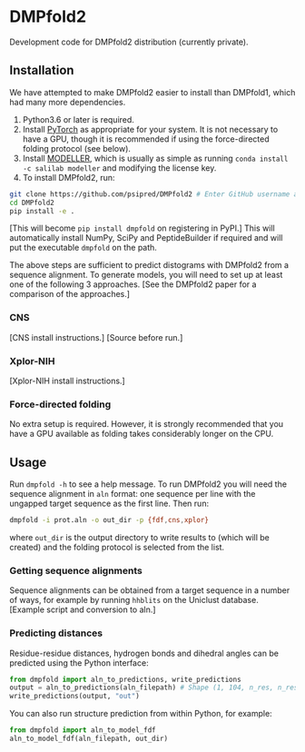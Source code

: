 # DMPfold2

Development code for DMPfold2 distribution (currently private).

## Installation

We have attempted to make DMPfold2 easier to install than DMPfold1, which had many more dependencies.

1. Python3.6 or later is required.
2. Install [PyTorch](https://pytorch.org) as appropriate for your system. It is not necessary to have a GPU, though it is recommended if using the force-directed folding protocol (see below).
3. Install [MODELLER](https://salilab.org/modeller), which is usually as simple as running `conda install -c salilab modeller` and modifying the license key.
4. To install DMPfold2, run:
```bash
git clone https://github.com/psipred/DMPfold2 # Enter GitHub username and password
cd DMPfold2
pip install -e .
```
[This will become `pip install dmpfold` on registering in PyPI.]
This will automatically install NumPy, SciPy and PeptideBuilder if required and will put the executable `dmpfold` on the path.

The above steps are sufficient to predict distograms with DMPfold2 from a sequence alignment.
To generate models, you will need to set up at least one of the following 3 approaches.
[See the DMPfold2 paper for a comparison of the approaches.]

### CNS

[CNS install instructions.]
[Source before run.]

### Xplor-NIH

[Xplor-NIH install instructions.]

### Force-directed folding

No extra setup is required.
However, it is strongly recommended that you have a GPU available as folding takes considerably longer on the CPU.

## Usage

Run `dmpfold -h` to see a help message.
To run DMPfold2 you will need the sequence alignment in `aln` format: one sequence per line with the ungapped target sequence as the first line.
Then run:
```bash
dmpfold -i prot.aln -o out_dir -p {fdf,cns,xplor}
```
where `out_dir` is the output directory to write results to (which will be created) and the folding protocol is selected from the list.

### Getting sequence alignments

Sequence alignments can be obtained from a target sequence in a number of ways, for example by running `hhblits` on the Uniclust database.
[Example script and conversion to aln.]

### Predicting distances

Residue-residue distances, hydrogen bonds and dihedral angles can be predicted using the Python interface:
```python
from dmpfold import aln_to_predictions, write_predictions
output = aln_to_predictions(aln_filepath) # Shape (1, 104, n_res, n_res)
write_predictions(output, "out")
```
You can also run structure prediction from within Python, for example:
```python
from dmpfold import aln_to_model_fdf
aln_to_model_fdf(aln_filepath, out_dir)
```

